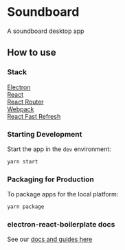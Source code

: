 # Soundboard

A soundboard desktop app

## How to use

### Stack
<a href="https://electron.atom.io/">Electron</a><br>
<a href="https://facebook.github.io/react/">React</a><br>
<a href="https://github.com/reactjs/react-router">React Router</a><br>
<a href="https://webpack.github.io/docs/">Webpack</a><br>
<a href="https://www.npmjs.com/package/react-refresh">React Fast Refresh</a><br>

### Starting Development

Start the app in the `dev` environment:

```bash
yarn start
```

### Packaging for Production

To package apps for the local platform:

```bash
yarn package
```

### electron-react-boilerplate docs

See our [docs and guides here](https://electron-react-boilerplate.js.org/docs/installation)
